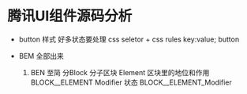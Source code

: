 # 腾讯UI组件源码分析

- button 样式
   好多状态要处理 css seletor + css rules key:value;
   button 

- BEM 全部出来
    1. BEN 至简 
           分Block
               分子区块 
            Element 区块里的地位和作用  BLOCK__ELEMENT
            Modifier 状态  BLOCK__ELEMENT_Modifier